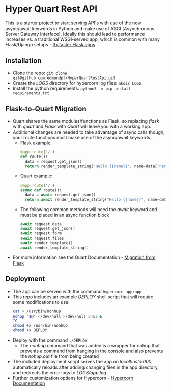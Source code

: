 # Hyper Quart Rest API

This is a starter project to start serving API's with use of the new async/await keywords in Python and make use of ASGI (Asynchronous Server Gateway Interface). Ideally this should lead to performance increases vs. a traditional WSGI-served app, which is common with many Flask/Django setups - [3x faster Flask apps](https://hackernoon.com/3x-faster-than-flask-8e89bfbe8e4f "Hacker Noon")

## Installation
* Clone the repo: `git clone git@github.com:edmundpf/HyperQuartRestApi.git`
* Create the *LOGS* directory for hypercorn log files: `mkdir LOGS`
* Install the python requirements: `python3 -m pip install requirements.txt`

## Flask-to-Quart Migration
* Quart shares the same modules/functions as Flask, so replacing *flask* with *quart* and *Flask* with *Quart* will leave you with a working app.
* Additional changes are needed to take advantage of async calls though, your route functions must make use of the async/await keywords...
  * Flask example:
    ```python
    @app.route('/')
    def route():
      data = request.get_json()
      return render_template_string("Hello {{name}}", name=data['name'])
    ```
  * Quart example:
    ```python
    @app.route('/')
    async def route():
      data = await request.get_json()
      return await render_template_string("Hello {{name}}", name=data['name'])
    ```
  * The following common methods will need the *await* keyword and must be placed in an async function block
    ```python
    await request.data
    await request.get_json()
    await request.form
    await request.files
    await render_template()
    await render_template_string()
    ```
* For more information see the Quart Documentation - [Migration from Flask](https://pgjones.gitlab.io/quart/flask_migration.html "Quart Documentation")

## Deployment
* The app can be served with the command `hypercorn app:app`
* This repo includes an example *DEPLOY* shell script that will require some modifications to use:
  ```bash
  cat > /usr/bin/nonhup
  nohup "$@" </dev/null >/dev/null 2>&1 &
  ^C
  chmod +x /usr/bin/nonhup
  chmod +x DEPLOY
  ```
* Deploy with the command `./DEPLOY`
  * The *nonhup* command that was added is a wrapper for nohup that prevents a command from hanging in the console and also prevents the *nohup.out*   file from being created
* The included deployment script serves the app on *localhost:5000*, automatically reloads after adding/changing files in the app directory, and redirects the error logs to *LOGS/app.log*
* Further customization options for Hypercorn - [Hypercorn Documentation](https://pgjones.gitlab.io/hypercorn/ "Hypercorn")
